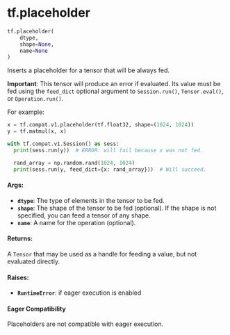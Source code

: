 <div itemscope itemtype="http://developers.google.com/ReferenceObject">
<meta itemprop="name" content="tf.placeholder" />
<meta itemprop="path" content="Stable" />
</div>

# tf.placeholder

``` python
tf.placeholder(
    dtype,
    shape=None,
    name=None
)
```

Inserts a placeholder for a tensor that will be always fed.

**Important**: This tensor will produce an error if evaluated. Its value must
be fed using the `feed_dict` optional argument to `Session.run()`,
`Tensor.eval()`, or `Operation.run()`.

For example:

```python
x = tf.compat.v1.placeholder(tf.float32, shape=(1024, 1024))
y = tf.matmul(x, x)

with tf.compat.v1.Session() as sess:
  print(sess.run(y))  # ERROR: will fail because x was not fed.

  rand_array = np.random.rand(1024, 1024)
  print(sess.run(y, feed_dict={x: rand_array}))  # Will succeed.
```



#### Args:

* <b>`dtype`</b>: The type of elements in the tensor to be fed.
* <b>`shape`</b>: The shape of the tensor to be fed (optional). If the shape is not
    specified, you can feed a tensor of any shape.
* <b>`name`</b>: A name for the operation (optional).


#### Returns:

A `Tensor` that may be used as a handle for feeding a value, but not
evaluated directly.


#### Raises:

* <b>`RuntimeError`</b>: if eager execution is enabled

#### Eager Compatibility
Placeholders are not compatible with eager execution.

